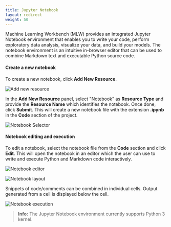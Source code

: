 ```yaml
---
title: Jupyter Notebook
layout: redirect
weight: 50
---
```


Machine Learning Workbench (MLW) provides an integrated Jupyter Notebook environment that enables you to write your code, perform exploratory data analysis, visualize your data, and build your models. The notebook environment is an intuitive in-browser editor that can be used to combine Markdown text and executable Python source code.

#### Create a new notebook

To create a new notebook, click **Add New Resource**.

![Add new resource](/images/zementis/mlw-app-resource-add-new.png)

In the **Add New Resource** panel, select "Notebook" as **Resource Type** and provide the **Resource Name** which identifies the notebook. Once done, click **Submit**. This will create a new notebook file with the extension **.ipynb** in the **Code** section of the project.

![Notebook Selector](/images/zementis/mlw-app-resource-add-notebook.png)

#### Notebook editing and execution

To edit a notebook, select the notebook file from the **Code** section and click **Edit**. This will open the notebook in an editor which the user can use to write and execute Python and Markdown code interactively.

![Notebook editor](/images/zementis/mlw-app-nb-edit.png)

![Notebook layout](/images/zementis/mlw-app-nb-layout.png)

Snippets of code/comments can be combined in individual cells. Output generated from a cell is displayed below the cell.

![Notebook execution](/images/zementis/mlw-app-nb-execution.png)

> **Info:** The Jupyter Notebook environment currently supports Python 3 kernel.
